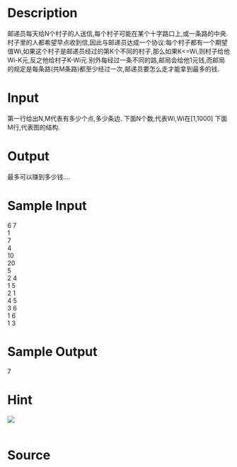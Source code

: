 
# Description

<div class="content">邮递员每天给N个村子的人送信,每个村子可能在某个十字路口上,或一条路的中央.
村子里的人都希望早点收到信,因此与邮递员达成一个协议:每个村子都有一个期望值Wi,如果这个村子是邮递员经过的第K个不同的村子,那么如果K&lt;=Wi,则村子给他Wi-K元,反之他给村子K-Wi元.别外每经过一条不同的路,邮局会给他1元钱,而邮局的规定是每条路(共M条路)都至少经过一次,邮递员要怎么走才能拿到最多的钱.</div>

# Input

<div class="content">第一行给出N,M代表有多少个点,多少条边.
下面N个数,代表Wi,Wi在[1,1000]
下面M行,代表图的结构.</div>

# Output

<div class="content">最多可以赚到多少钱....</div>

# Sample Input

<div class="content"><span class="sampledata">6 7<br/>
1<br/>
7<br/>
4<br/>
10<br/>
20<br/>
5<br/>
2 4<br/>
1 5<br/>
2 1<br/>
4 5<br/>
3 6<br/>
1 6<br/>
1 3</span></div>

# Sample Output

<div class="content"><span class="sampledata">7</span></div>

# Hint

<div class="content"><p><img border="0" src="source/bzoj/1379/img/aHR0cHM6Ly9seWRzeS5jb20vSnVkZ2VPbmxpbmUvaW1hZ2VzLzEzNzkuanBn.jpg"/><br/>
<br/>
</p></div>

# Source

<div class="content"><p><a href="problemset.php?search="></a></p></div>

